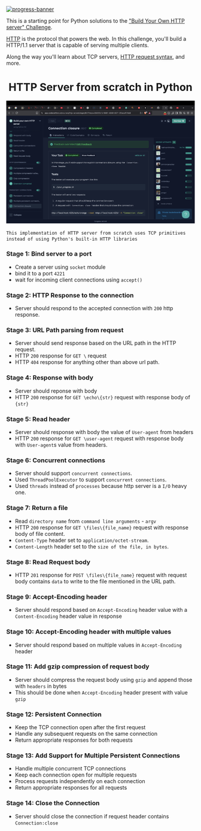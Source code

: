 [![progress-banner](https://backend.codecrafters.io/progress/http-server/35633b1d-9461-4048-b571-2fdacaf174e8)](https://app.codecrafters.io/users/codecrafters-bot?r=2qF)

This is a starting point for Python solutions to the
["Build Your Own HTTP server" Challenge](https://app.codecrafters.io/courses/http-server/overview).

[HTTP](https://en.wikipedia.org/wiki/Hypertext_Transfer_Protocol) is the
protocol that powers the web. In this challenge, you'll build a HTTP/1.1 server
that is capable of serving multiple clients.

Along the way you'll learn about TCP servers,
[HTTP request syntax](https://www.w3.org/Protocols/rfc2616/rfc2616-sec5.html),
and more.

<h1 align="center">HTTP Server from scratch in Python</h1>

<div align="center">
    <img src="/python-http.png" alt="Project completion image">
</div>





```
This implementation of HTTP server from scratch uses TCP primitives instead of using Python's built-in HTTP libraries 
```



### Stage 1: Bind server to a port
- Create a server using `socket` module
- bind it to a port `4221`
- wait for incoming client connections using `accept()`

### Stage 2: HTTP Response to the connection
- Server should respond to the accepted connection with `200` http response.

### Stage 3: URL Path parsing from request
- Server should send response based on the URL path in the HTTP request.
- HTTP `200` response for `GET \` request
- HTTP `404` response for anything other than above url path.

### Stage 4: Response with body
- Server should reponse with body
- HTTP `200` response for `GET \echo\{str}` request with response body of `{str}`

### Stage 5: Read header 
- Server should response with body the value of `User-agent` from headers
- HTTP `200` response for `GET \user-agent` request with response body with `User-agent`s value from headers. 

### Stage 6: Concurrent connections
- Server should support `concurrent connections`.
- Used `ThreadPoolExecutor` to support `concurrent connections`.
- Used `threads` instead of `processes` because http server is a `I/O` heavy one.

### Stage 7: Return a file
- Read `directory name` from `command line arguments` - `argv`
- HTTP `200` response for `GET \files\{file_name}` request with response body of file content.
- `Content-Type` header set to `application/octet-stream`.
- `Content-Length` header set to the `size of the file, in bytes`.

### Stage 8: Read Request body
- HTTP `201` response for `POST \files\{file_name}` request with request body contains `data` to write to the file mentioned in the URL path.

### Stage 9: Accept-Encoding header
- Server should respond based on `Accept-Encoding` header value with a `Content-Encoding` header value in response


### Stage 10: Accept-Encoding header with multiple values
- Server should respond based on multiple values in `Accept-Encoding` header 

### Stage 11: Add gzip compression of request body
- Server should compress the request body using `gzip` and append those with `headers` in bytes
- This should be done when `Accept-Encoding` header present with value `gzip`

### Stage 12: Persistent Connection
- Keep the TCP connection open after the first request
- Handle any subsequent requests on the same connection
- Return appropriate responses for both requests

### Stage 13: Add Support for Multiple Persistent Connections
- Handle multiple concurrent TCP connections
- Keep each connection open for multiple requests
- Process requests independently on each connection
- Return appropriate responses for all requests
  
### Stage 14: Close the Connection
- Server should close the connection if request header contains `Connection:close`
